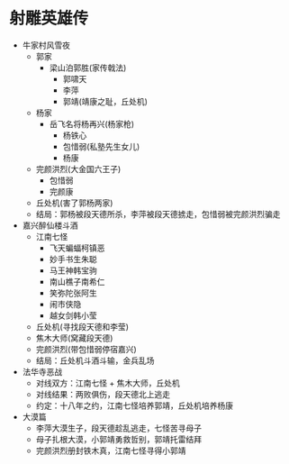 # 射雕英雄传

- 牛家村风雪夜
  - 郭家
    - 梁山泊郭胜(家传戟法)
      - 郭啸天
      - 李萍
      - 郭靖(靖康之耻，丘处机)
  - 杨家
    - 岳飞名将杨再兴(杨家枪)
      - 杨铁心
      - 包惜弱(私塾先生女儿)
      - 杨康
  - 完颜洪烈(大金国六王子)
    - 包惜弱
    - 完颜康
  - 丘处机(害了郭杨两家)
  - 结局：郭杨被段天德所杀，李萍被段天德掳走，包惜弱被完颜洪烈骗走
- 嘉兴醉仙楼斗酒
  - 江南七怪
    - 飞天蝙蝠柯镇恶
    - 妙手书生朱聪
    - 马王神韩宝驹
    - 南山樵子南希仁
    - 笑弥陀张阿生
    - 闹市侠隐
    - 越女剑韩小莹
  - 丘处机(寻找段天德和李莹)
  - 焦木大师(窝藏段天德)
  - 完颜洪烈(带包惜弱停宿嘉兴)
  - 结局：丘处机斗酒斗输，金兵乱场
- 法华寺恶战
  - 对线双方：江南七怪 + 焦木大师，丘处机
  - 对线结果：两败俱伤，段天德北上逃走
  - 约定：十八年之约，江南七怪培养郭靖，丘处机培养杨康
- 大漠篇
  - 李萍大漠生子，段天德趁乱逃走，七怪苦寻母子
  - 母子扎根大漠，小郭靖勇救哲别，郭靖托雷结拜
  - 完颜洪烈册封铁木真，江南七怪寻得小郭靖